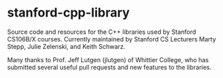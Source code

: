# stanford-cpp-library
Source code and resources for the C++ libraries used by Stanford CS106B/X courses.
Currently maintained by Stanford CS Lecturers Marty Stepp, Julie Zelenski,
and Keith Schwarz.

Many thanks to Prof. Jeff Lutgen (jlutgen) of Whittier College,
who has submitted several useful pull requests and new features to the libraries.
